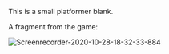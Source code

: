 This is a small platformer blank.

A fragment from the game:

![Screenrecorder-2020-10-28-18-32-33-884](https://user-images.githubusercontent.com/61540976/97490077-6b78a680-1971-11eb-8540-118b9138e573.gif)
